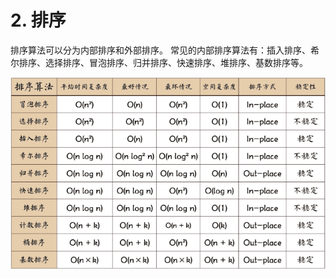 # 2. 排序
排序算法可以分为内部排序和外部排序。
常见的内部排序算法有：插入排序、希尔排序、选择排序、冒泡排序、归并排序、快速排序、堆排序、基数排序等。

![avatar](/images/algorithm/sort.png)
